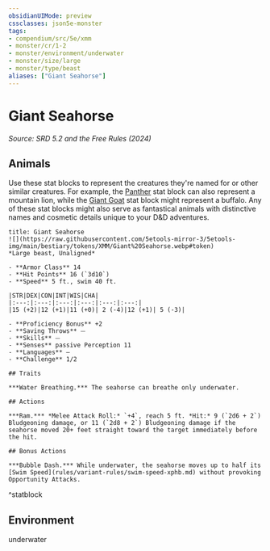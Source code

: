 ```yaml
---
obsidianUIMode: preview
cssclasses: json5e-monster
tags:
- compendium/src/5e/xmm
- monster/cr/1-2
- monster/environment/underwater
- monster/size/large
- monster/type/beast
aliases: ["Giant Seahorse"]
---
```

# Giant Seahorse
*Source: SRD 5.2 and the Free Rules (2024)*  

## Animals

Use these stat blocks to represent the creatures they're named for or other similar creatures. For example, the [Panther](compendium/bestiary/beast/panther-xmm.md) stat block can also represent a mountain lion, while the [Giant Goat](compendium/bestiary/beast/giant-goat-xmm.md) stat block might represent a buffalo. Any of these stat blocks might also serve as fantastical animals with distinctive names and cosmetic details unique to your D&D adventures.

```ad-statblock
title: Giant Seahorse
![](https://raw.githubusercontent.com/5etools-mirror-3/5etools-img/main/bestiary/tokens/XMM/Giant%20Seahorse.webp#token)
*Large beast, Unaligned*

- **Armor Class** 14
- **Hit Points** 16 (`3d10`)
- **Speed** 5 ft., swim 40 ft.

|STR|DEX|CON|INT|WIS|CHA|
|:---:|:---:|:---:|:---:|:---:|:---:|
|15 (+2)|12 (+1)|11 (+0)| 2 (-4)|12 (+1)| 5 (-3)|

- **Proficiency Bonus** +2
- **Saving Throws** ⏤
- **Skills** ⏤
- **Senses** passive Perception 11
- **Languages** —
- **Challenge** 1/2

## Traits

***Water Breathing.*** The seahorse can breathe only underwater.

## Actions

***Ram.*** *Melee Attack Roll:* `+4`, reach 5 ft. *Hit:* 9 (`2d6 + 2`) Bludgeoning damage, or 11 (`2d8 + 2`) Bludgeoning damage if the seahorse moved 20+ feet straight toward the target immediately before the hit.

## Bonus Actions

***Bubble Dash.*** While underwater, the seahorse moves up to half its [Swim Speed](rules/variant-rules/swim-speed-xphb.md) without provoking Opportunity Attacks.
```
^statblock

## Environment

underwater